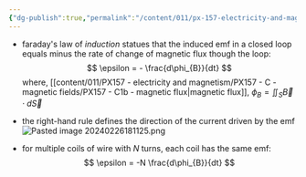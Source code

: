 ```yaml
---
{"dg-publish":true,"permalink":"/content/011/px-157-electricity-and-magnetism/px-157-d-induction/px-157-d1a-faraday-s-law/","noteIcon":"1","created":"2025-08-27T13:14:00.348+01:00","updated":"2024-11-26T20:10:29.000+00:00"}
---
```


- faraday's law of *induction* statues that the induced emf in a closed loop equals minus the rate of change of magnetic flux though the loop:
$$
\epsilon = - \frac{d\phi_{B}}{dt}
$$
	where, [[content/011/PX157 - electricity and magnetism/PX157 - C - magnetic fields/PX157 - C1b - magnetic flux\|magnetic flux]], $\phi_{B} = \iint_{S}\vec B\cdot d\vec S$ 

- the right-hand rule defines the direction of the current driven by the emf
![Pasted image 20240226181125.png](/img/user/pics/Pasted%20image%2020240226181125.png)
- for multiple coils of wire with $N$ turns, each coil has the same emf:
$$
\epsilon = -N \frac{d\phi_{B}}{dt}
$$
